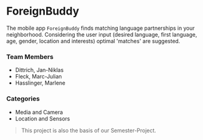 ForeignBuddy
=============

The mobile app `ForeignBuddy` finds matching language partnerships in your neighborhood.
Considering the user input (desired language, first language, age, gender, location and interests) optimal 'matches' are suggested. 


### Team Members

- Dittrich, Jan-Niklas
- Fleck, Marc-Julian
- Hasslinger, Marlene 


### Categories

- Media and Camera
- Location and Sensors


> This project is also the basis of our Semester-Project.